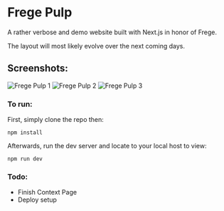 
# Frege Pulp

A rather verbose and demo website built with Next.js in honor of Frege. 

The layout will most likely evolve over the next coming days.
## Screenshots:
![Frege Pulp 1](https://postimg.org/image/kcpmvvpjb/%5D%5Bimg%5Dhttps://s7.postimg.org/kcpmvvpjb/Frege_Pulp_1.png)
![Frege Pulp 2](https://postimg.org/image/o92yrv2t3/%5D%5Bimg%5Dhttps://s7.postimg.org/o92yrv2t3/Frege_Pulp_2.png)
![Frege Pulp 3](https://postimg.org/image/c77kxpluv/%5D%5Bimg%5Dhttps://s7.postimg.org/c77kxpluv/Frege_Pulp_3.png)
### To run:
First, simply clone the repo then:

    npm install

Afterwards, run the dev server and locate to your local host to view:

    npm run dev

### Todo:
- Finish Context Page
- Deploy setup
